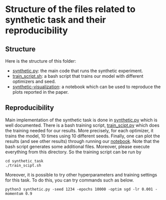 # Structure of the files related to synthetic task and their reproducibility

## Structure

Here is the structure of this folder:
* [synthetic.py](synthetic.py): the main code that runs the synthetic experiment.
* [train_script.sh](train_script.sh): a bash script that trains our model with different optimizers and seed.
* [synthetic-visualization](synthetic-visualization.ipynb): a notebook which can be used to reproduce the plots reported in the paper. 

## Reproducibility

Main implementation of the synthetic task is done in [synthetic.py](synthetic.py) which is well documented. 
There is a bash training script, [train_scipt.py](train_script.sh) 
which does the training needed for our results. More precisely, for each optimizer, 
it trains the model, 10 times using 10 different seeds. Finally, one can plot the results (and see other results) through 
running our [notebook](synthetic-visualization.ipynb). 
Note that the bash script generates some additional files. Moreover, 
please execute everything from this directory. So the training script can be run by
```shell
cd synthetic_task
./train_scipt.sh
```

Moreover, it is possible to try other hyperparameters and training settings for this task. To do this, you can try commands such as below. 
```shell
python3 synthetic.py -seed 1234 -epochs 10000 -optim sgd -lr 0.001 -momentum 0.9
```
